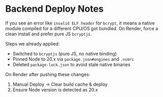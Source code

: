 # Backend Deploy Notes

If you see an error like `invalid ELF header` for `bcrypt`, it means a native module compiled for a different CPU/OS got bundled. On Render, force a clean install and prefer pure JS `bcryptjs`.

Steps we already applied:
- Switched to `bcryptjs` (pure JS, no native binding)
- Pinned Node to 20.x via `package.json#engines` and `.nvmrc`
- Deleted `package-lock.json` to avoid stale native binaries

On Render after pushing these changes:
1. Manual Deploy → Clear build cache & deploy
2. Ensure Node version is detected as 20.x


